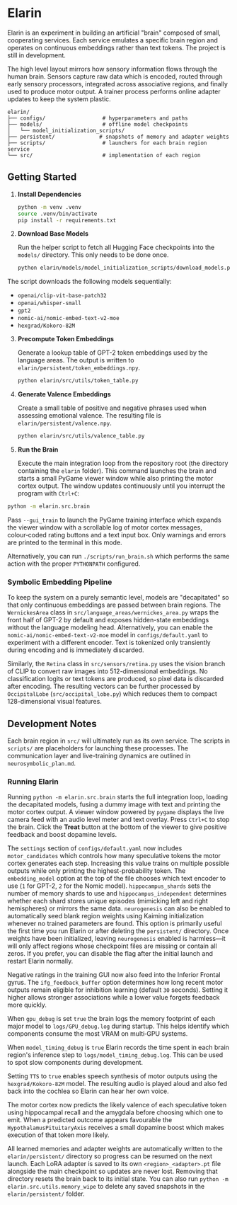 # Elarin

Elarin is an experiment in building an artificial "brain" composed of small,
cooperating services. Each service emulates a specific brain region and operates
on continuous embeddings rather than text tokens. The project is still in development.

The high level layout mirrors how sensory information flows through the human
brain. Sensors capture raw data which is encoded, routed through early sensory
processors, integrated across associative regions, and finally used to produce
motor output. A trainer process performs online adapter updates to keep the
system plastic.

```
elarin/
├── configs/                  # hyperparameters and paths
├── models/                   # offline model checkpoints
│   └── model_initialization_scripts/
├── persistent/              # snapshots of memory and adapter weights
├── scripts/                  # launchers for each brain region service
└── src/                      # implementation of each region
```

## Getting Started

1. **Install Dependencies**

   ```bash
   python -m venv .venv
   source .venv/bin/activate
   pip install -r requirements.txt
   ```

2. **Download Base Models**

   Run the helper script to fetch all Hugging Face checkpoints into the
   `models/` directory. This only needs to be done once.

   ```bash
   python elarin/models/model_initialization_scripts/download_models.py
   ```

The script downloads the following models sequentially:

   - `openai/clip-vit-base-patch32`
   - `openai/whisper-small`
   - `gpt2`
   - `nomic-ai/nomic-embed-text-v2-moe`
   - `hexgrad/Kokoro-82M`

3. **Precompute Token Embeddings**

   Generate a lookup table of GPT-2 token embeddings used by the language
   areas. The output is written to ``elarin/persistent/token_embeddings.npy``.

   ```bash
   python elarin/src/utils/token_table.py
   ```

4. **Generate Valence Embeddings**

   Create a small table of positive and negative phrases used when assessing
   emotional valence. The resulting file is ``elarin/persistent/valence.npy``.

   ```bash
   python elarin/src/utils/valence_table.py
   ```

5. **Run the Brain**

   Execute the main integration loop from the repository root (the
   directory containing the ``elarin`` folder). This command launches
   the brain and starts a small PyGame viewer window while also printing
   the motor cortex output.  The window updates continuously until you
   interrupt the program with ``Ctrl+C``:

  ```bash
  python -m elarin.src.brain
  ```

  Pass ``--gui_train`` to launch the PyGame training interface which expands
  the viewer window with a scrollable log of motor cortex messages,
  colour‑coded rating buttons and a text input box. Only warnings
  and errors are printed to the terminal in this mode.

   Alternatively, you can run `./scripts/run_brain.sh` which performs the
   same action with the proper `PYTHONPATH` configured.

### Symbolic Embedding Pipeline

To keep the system on a purely semantic level, models are "decapitated"
so that only continuous embeddings are passed between brain regions. The
`WernickesArea` class in `src/language_areas/wernickes_area.py` wraps the
front half of GPT-2 by default and exposes hidden-state embeddings without the
language modeling head.  Alternatively, you can enable the
`nomic-ai/nomic-embed-text-v2-moe` model in `configs/default.yaml` to
experiment with a different encoder. Text is tokenized only transiently
during encoding and is immediately discarded.

Similarly, the `Retina` class in `src/sensors/retina.py` uses the vision
branch of CLIP to convert raw images into 512-dimensional embeddings. No
classification logits or text tokens are produced, so pixel data is
discarded after encoding. The resulting vectors can be further processed
by `OccipitalLobe` (`src/occipital_lobe.py`) which reduces them to
compact 128-dimensional visual features.

## Development Notes

Each brain region in `src/` will ultimately run as its own service. The scripts
in `scripts/` are placeholders for launching these processes. The
communication layer and live-training dynamics are
outlined in `neurosymbolic_plan.md`.

### Running Elarin

Running ``python -m elarin.src.brain`` starts the full integration
loop, loading the decapitated models, fusing a dummy image with text and
printing the motor cortex output. A viewer window powered by ``pygame``
displays the live camera feed with an audio level meter and text overlay.
Press ``Ctrl+C`` to stop the brain.
Click the **Treat** button at the bottom of the viewer to give positive feedback
and boost dopamine levels.

The ``settings`` section of ``configs/default.yaml`` now includes
``motor_candidates`` which controls how many speculative tokens the motor
cortex generates each step. Increasing this value trains on multiple
possible outputs while only printing the highest-probability token.
The ``embedding_model`` option at the top of the file chooses which
text encoder to use (``1`` for GPT-2, ``2`` for the Nomic model).
``hippocampus_shards`` sets the number of memory shards to use and
``hippocampus_independent`` determines whether each shard stores unique
episodes (mimicking left and right hemispheres) or mirrors the same data.
``neurogenesis`` can also be enabled to automatically seed blank region
weights using Kaiming initialization whenever no trained parameters are
found. This option is primarily useful the first time you run Elarin or
after deleting the ``persistent/`` directory. Once weights have been
initialized, leaving ``neurogenesis`` enabled is harmless&mdash;it will only
affect regions whose checkpoint files are missing or contain all zeros.
If you prefer, you can disable the flag after the initial launch and
restart Elarin normally.

Negative ratings in the training GUI now also feed into the Inferior
Frontal gyrus.  The ``ifg_feedback_buffer`` option determines how long
recent motor outputs remain eligible for inhibition learning (default
``30`` seconds).  Setting it higher allows stronger associations while a
lower value forgets feedback more quickly.

When ``gpu_debug`` is set ``true`` the brain logs the memory footprint of
each major model to ``logs/GPU_debug.log`` during startup. This helps
identify which components consume the most VRAM on multi‑GPU systems.

When ``model_timing_debug`` is ``true`` Elarin records the time spent in
each brain region's inference step to ``logs/model_timing_debug.log``. This
can be used to spot slow components during development.

Setting ``TTS`` to ``true`` enables speech synthesis of motor outputs using the
``hexgrad/Kokoro-82M`` model. The resulting audio is played aloud and also fed
back into the cochlea so Elarin can hear her own voice.

The motor cortex now predicts the likely valence of each speculative
token using hippocampal recall and the amygdala before choosing which
one to emit. When a predicted outcome appears favourable the
``HypothalamusPituitaryAxis`` receives a small dopamine boost which makes
execution of that token more likely.

All learned memories and adapter weights are automatically written to the
``elarin/persistent/`` directory so progress can be resumed on the next
launch. Each LoRA adapter is saved to its own ``<region>_<adapter>.pt`` file
alongside the main checkpoint so updates are never lost. Removing that
directory resets the brain back to its initial state. You can also run
``python -m elarin.src.utils.memory_wipe`` to delete any saved snapshots
in the ``elarin/persistent/`` folder.
